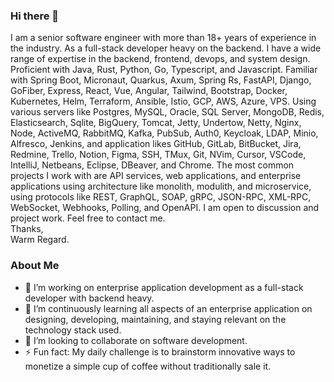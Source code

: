 ### Hi there 👋
I am a senior software engineer with more than 18+ years of experience in the industry. As a full-stack developer heavy on the backend. I have a wide range of expertise in the backend, frontend, devops, and system design. Proficient with Java, Rust, Python, Go, Typescript, and Javascript. Familiar with Spring Boot, Micronaut, Quarkus, Axum, Spring Rs, FastAPI, Django, GoFiber, Express, React, Vue, Angular, Tailwind, Bootstrap, Docker, Kubernetes, Helm, Terraform, Ansible, Istio, GCP, AWS, Azure, VPS. Using various servers like Postgres, MySQL, Oracle, SQL Server, MongoDB, Redis, Elasticsearch, Sqlite, BigQuery, Tomcat, Jetty, Undertow, Netty, Nginx, Node, ActiveMQ, RabbitMQ, Kafka, PubSub, Auth0, Keycloak, LDAP, Minio, Alfresco, Jenkins, and application likes GitHub, GitLab, BitBucket, Jira, Redmine, Trello, Notion, Figma, SSH, TMux, Git, NVim, Cursor, VSCode, IntelliJ, Netbeans, Eclipse, DBeaver, and Chrome. The most common projects I work with are API services, web applications, and enterprise applications using architecture like monolith, modulith, and microservice, using protocols like REST, GraphQL, SOAP, gRPC, JSON-RPC, XML-RPC, WebSocket, Webhooks, Polling, and OpenAPI. I am open to discussion and project work. Feel free to contact me.  
Thanks,  
Warm Regard.  

### About Me
- 🔭 I’m working on enterprise application development as a full-stack developer with backend heavy.
- 🌱 I’m continuously learning all aspects of an enterprise application on designing, developing, maintaining, and staying relevant on the technology stack used.
- 👯 I’m looking to collaborate on software development.
- ⚡ Fun fact: My daily challenge is to brainstorm innovative ways to monetize a simple cup of coffee without traditionally sale it.


<!--
**einsteinjava/einsteinjava** is a ✨ _special_ ✨ repository because its `README.md` (this file) appears on your GitHub profile.

Here are some ideas to get you started:

- 🔭 I’m currently working on ...
- 🌱 I’m currently learning ...
- 👯 I’m looking to collaborate on ...
- 🤔 I’m looking for help with ...
- 💬 Ask me about ...
- 📫 How to reach me: ...
- 😄 Pronouns: ...
- ⚡ Fun fact: ...
-->
